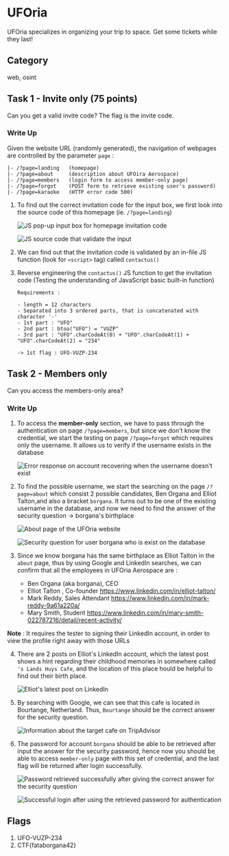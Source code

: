 # UFOria

UFOria specializes in organizing your trip to space. Get some tickets while they last!

## Category

web, osint

## Task 1 - Invite only (75 points)

Can you get a valid invite code? The flag is the invite code.

### Write Up

Given the website URL (randomly generated), the navigation of webpages are controlled by the parameter `page` :

```text
|- /?page=landing 	(homepage)
|- /?page=about		(description about UFOira Aerospace)
|- /?page=members 	(login form to access member-only page)
|- /?page=forgot	(POST form to retrieve existing user's password)
|- /?page=karaoke	(HTTP error code 500)
```

1. To find out the correct invitation code for the input box, we first look into the source code of this homepage (ie. `/?page=landing`)

    ![JS pop-up input box for homepage invitation code ](./img/task_1_step_1a_homepage_invitation_code_input_box.png)

    ![JS source code that validate the input](./img/task_1_step_1b_source_code_homepage.png)

2. We can find out that the invitation code is validated by an in-file JS function (look for `<script>` tag) called `contactus()`
3. Reverse engineering the `contactus()` JS function to get the invitation code (Testing the understanding of JavaScript basic built-in function)

    ```text
    Requirements :

    - length = 12 characters
    - Separated into 3 ordered parts, that is concatenated with character '-'
    - 1st part : "UFO"
    - 2nd part : btoa("UFO") = "VUZP"
    - 3rd part : "UFO".charCodeAt(0) + "UFO".charCodeAt(1) + "UFO".charCodeAt(2) = "234"

    -> 1st flag : UFO-VUZP-234
    ```

## Task 2 - Members only

Can you access the members-only area?

### Write Up

1. To access the __member-only__ section, we have to pass through the authentication on page `/?page=members`, but since we don't know the credential, we start the testing on page `/?page=forgot` which requires only the username. It allows us to verify if the username exists in the database

    ![Error response on account recovering when the username doesn't exist](./img/task_2_step_1_forgot_page_wrong_username_response.png)

2. To find the possible username, we start the searching on the page `/?page=about` which consist 2 possible candidates, Ben Organa and Elliot Talton,and also a bracket `borgana`. It turns out to be one of the existing username in the database, and now we need to find the answer of the security question -> borgana's birthplace

    ![About page of the UFOria website](./img/task_2_step_2a_about_uforia_aero.png)

    ![Security question for user `borgana` who is exist on the database](./img/task_2_step_2b_username_exist_security_question.png)

3. Since we know borgana has the same birthplace as Elliot Talton in the `about` page, thus by using Google and LinkedIn searches, we can confirm that all the employees in UFOria Aerospace are :

   - Ben Organa (aka borgana), CEO
   - Elliot Talton , Co-founder <https://www.linkedin.com/in/elliot-talton/>
   - Mark Reddy, Sales Attendant <https://www.linkedin.com/in/mark-reddy-9a61a220a/>
   - Mary Smith, Student <https://www.linkedin.com/in/mary-smith-022787216/detail/recent-activity/>

**Note** : It requires the tester to signing their LinkedIn account, in order to view the profile right away with those URLs

4. There are 2 posts on Elliot's LinkedIn account, which the latest post shows a hint regarding their childhood memories in somewhere called `'s Lands Huys Cafe`, and the location of this place hould be helpful to find out their birth place.

    ![Elliot's latest post on LinkedIn](./img/task_2_step_4_elliot_latest_post_linkedin.png)

5. By searching with Google, we can see that this cafe is located in Bourtange, Netherland. Thus, `Bourtange` should be the correct answer for the security question.

    ![Information about the target cafe on TripAdvisor](./img/task_2_step_5_tripadvisor_cafe_location.png)

6. The password for account `borgana` should be able to be retrieved after input the answer for the security password, hence now you should be able to access `member-only` page with this set of credential, and the last flag will be returned after login successfully.

    ![Password retrieved successfully after giving the correct answer for the security question](./img/task_2_step_6a_password_retrieved_success.png)

    ![Successful login after using the retrieved password for authentication](./img/task_2_step_6b_successful_member_login.png)

## Flags

1. UFO-VUZP-234
2. CTF{fataborgana42}
